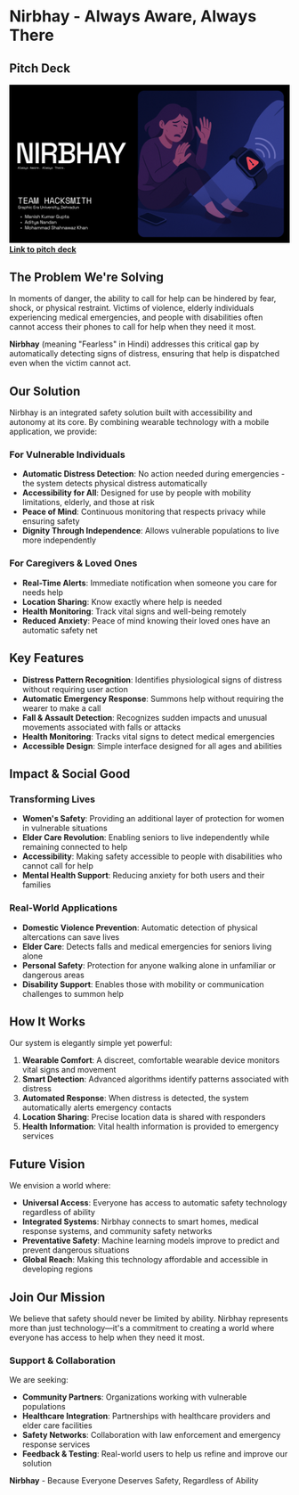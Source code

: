 # Nirbhay - Always Aware, Always There

## Pitch Deck

![Nirbhay - Always Aware, Always There.](nirbhay_deck.png)
**[Link to pitch deck](https://www.figma.com/deck/OQExg7NDuFGN1PTDLglY4k/Nirbhay?node-id=1-631&t=GxgE3FQwqfiggT5V-1)**

## The Problem We're Solving

In moments of danger, the ability to call for help can be hindered by fear, shock, or physical restraint. Victims of violence, elderly individuals experiencing medical emergencies, and people with disabilities often cannot access their phones to call for help when they need it most.

**Nirbhay** (meaning "Fearless" in Hindi) addresses this critical gap by automatically detecting signs of distress, ensuring that help is dispatched even when the victim cannot act.

## Our Solution

Nirbhay is an integrated safety solution built with accessibility and autonomy at its core. By combining wearable technology with a mobile application, we provide:

### For Vulnerable Individuals

- **Automatic Distress Detection**: No action needed during emergencies - the system detects physical distress automatically
- **Accessibility for All**: Designed for use by people with mobility limitations, elderly, and those at risk
- **Peace of Mind**: Continuous monitoring that respects privacy while ensuring safety
- **Dignity Through Independence**: Allows vulnerable populations to live more independently

### For Caregivers & Loved Ones

- **Real-Time Alerts**: Immediate notification when someone you care for needs help
- **Location Sharing**: Know exactly where help is needed
- **Health Monitoring**: Track vital signs and well-being remotely
- **Reduced Anxiety**: Peace of mind knowing their loved ones have an automatic safety net

## Key Features

- **Distress Pattern Recognition**: Identifies physiological signs of distress without requiring user action
- **Automatic Emergency Response**: Summons help without requiring the wearer to make a call
- **Fall & Assault Detection**: Recognizes sudden impacts and unusual movements associated with falls or attacks
- **Health Monitoring**: Tracks vital signs to detect medical emergencies
- **Accessible Design**: Simple interface designed for all ages and abilities

## Impact & Social Good

### Transforming Lives

- **Women's Safety**: Providing an additional layer of protection for women in vulnerable situations
- **Elder Care Revolution**: Enabling seniors to live independently while remaining connected to help
- **Accessibility**: Making safety accessible to people with disabilities who cannot call for help
- **Mental Health Support**: Reducing anxiety for both users and their families

### Real-World Applications

- **Domestic Violence Prevention**: Automatic detection of physical altercations can save lives
- **Elder Care**: Detects falls and medical emergencies for seniors living alone
- **Personal Safety**: Protection for anyone walking alone in unfamiliar or dangerous areas
- **Disability Support**: Enables those with mobility or communication challenges to summon help

## How It Works

Our system is elegantly simple yet powerful:

1. **Wearable Comfort**: A discreet, comfortable wearable device monitors vital signs and movement
2. **Smart Detection**: Advanced algorithms identify patterns associated with distress
3. **Automated Response**: When distress is detected, the system automatically alerts emergency contacts
4. **Location Sharing**: Precise location data is shared with responders
5. **Health Information**: Vital health information is provided to emergency services

## Future Vision

We envision a world where:

- **Universal Access**: Everyone has access to automatic safety technology regardless of ability
- **Integrated Systems**: Nirbhay connects to smart homes, medical response systems, and community safety networks
- **Preventative Safety**: Machine learning models improve to predict and prevent dangerous situations
- **Global Reach**: Making this technology affordable and accessible in developing regions

## Join Our Mission

We believe that safety should never be limited by ability. Nirbhay represents more than just technology—it's a commitment to creating a world where everyone has access to help when they need it most.

### Support & Collaboration

We are seeking:

- **Community Partners**: Organizations working with vulnerable populations
- **Healthcare Integration**: Partnerships with healthcare providers and elder care facilities
- **Safety Networks**: Collaboration with law enforcement and emergency response services
- **Feedback & Testing**: Real-world users to help us refine and improve our solution

**Nirbhay** - Because Everyone Deserves Safety, Regardless of Ability
